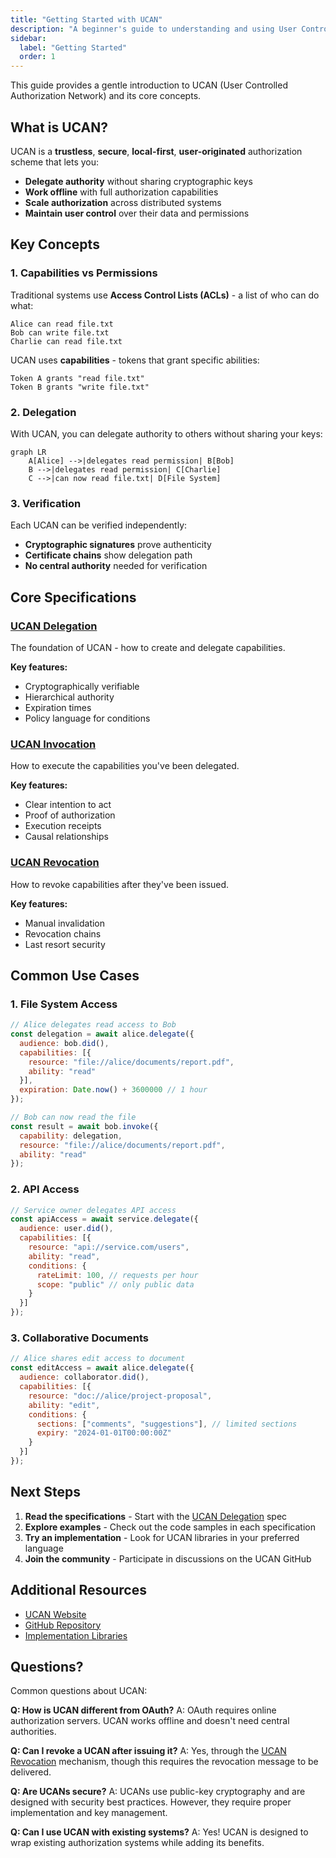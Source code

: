 ```yaml
---
title: "Getting Started with UCAN"
description: "A beginner's guide to understanding and using User Controlled Authorization Network (UCAN)"
sidebar:
  label: "Getting Started"
  order: 1
---
```


This guide provides a gentle introduction to UCAN (User Controlled Authorization Network) and its core concepts.

## What is UCAN?

UCAN is a **trustless**, **secure**, **local-first**, **user-originated** authorization scheme that lets you:

- **Delegate authority** without sharing cryptographic keys
- **Work offline** with full authorization capabilities
- **Scale authorization** across distributed systems
- **Maintain user control** over their data and permissions

## Key Concepts

### 1. Capabilities vs Permissions

Traditional systems use **Access Control Lists (ACLs)** - a list of who can do what:
```
Alice can read file.txt
Bob can write file.txt
Charlie can read file.txt
```

UCAN uses **capabilities** - tokens that grant specific abilities:
```
Token A grants "read file.txt"
Token B grants "write file.txt"
```

### 2. Delegation

With UCAN, you can delegate authority to others without sharing your keys:

```mermaid
graph LR
    A[Alice] -->|delegates read permission| B[Bob]
    B -->|delegates read permission| C[Charlie]
    C -->|can now read file.txt| D[File System]
```

### 3. Verification

Each UCAN can be verified independently:
- **Cryptographic signatures** prove authenticity
- **Certificate chains** show delegation path
- **No central authority** needed for verification

## Core Specifications

### [UCAN Delegation](/delegation/)
The foundation of UCAN - how to create and delegate capabilities.

**Key features:**
- Cryptographically verifiable
- Hierarchical authority
- Expiration times
- Policy language for conditions

### [UCAN Invocation](/invocation/)
How to execute the capabilities you've been delegated.

**Key features:**
- Clear intention to act
- Proof of authorization
- Execution receipts
- Causal relationships

### [UCAN Revocation](/revocation/)
How to revoke capabilities after they've been issued.

**Key features:**
- Manual invalidation
- Revocation chains
- Last resort security

## Common Use Cases

### 1. File System Access
```javascript
// Alice delegates read access to Bob
const delegation = await alice.delegate({
  audience: bob.did(),
  capabilities: [{
    resource: "file://alice/documents/report.pdf",
    ability: "read"
  }],
  expiration: Date.now() + 3600000 // 1 hour
});

// Bob can now read the file
const result = await bob.invoke({
  capability: delegation,
  resource: "file://alice/documents/report.pdf",
  ability: "read"
});
```

### 2. API Access
```javascript
// Service owner delegates API access
const apiAccess = await service.delegate({
  audience: user.did(),
  capabilities: [{
    resource: "api://service.com/users",
    ability: "read",
    conditions: {
      rateLimit: 100, // requests per hour
      scope: "public" // only public data
    }
  }]
});
```

### 3. Collaborative Documents
```javascript
// Alice shares edit access to document
const editAccess = await alice.delegate({
  audience: collaborator.did(),
  capabilities: [{
    resource: "doc://alice/project-proposal",
    ability: "edit",
    conditions: {
      sections: ["comments", "suggestions"], // limited sections
      expiry: "2024-01-01T00:00:00Z"
    }
  }]
});
```

## Next Steps

1. **Read the specifications** - Start with the [UCAN Delegation](/delegation/) spec
2. **Explore examples** - Check out the code samples in each specification
3. **Try an implementation** - Look for UCAN libraries in your preferred language
4. **Join the community** - Participate in discussions on the UCAN GitHub

## Additional Resources

- [UCAN Website](https://ucan.xyz)
- [GitHub Repository](https://github.com/ucan-wg/spec)
- [Implementation Libraries](https://github.com/ucan-wg)

## Questions?

Common questions about UCAN:

**Q: How is UCAN different from OAuth?**
A: OAuth requires online authorization servers. UCAN works offline and doesn't need central authorities.

**Q: Can I revoke a UCAN after issuing it?**
A: Yes, through the [UCAN Revocation](/revocation/) mechanism, though this requires the revocation message to be delivered.

**Q: Are UCANs secure?**
A: UCANs use public-key cryptography and are designed with security best practices. However, they require proper implementation and key management.

**Q: Can I use UCAN with existing systems?**
A: Yes! UCAN is designed to wrap existing authorization systems while adding its benefits.
